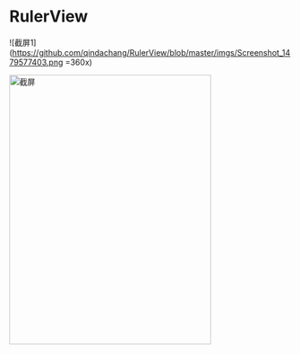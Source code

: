 # RulerView

![截屏1](https://github.com/qindachang/RulerView/blob/master/imgs/Screenshot_1479577403.png =360x)

<img src="https://github.com/qindachang/RulerView/blob/master/imgs/Screenshot_1479577403.png" width = "360" height = "480" alt="截屏" align=center />